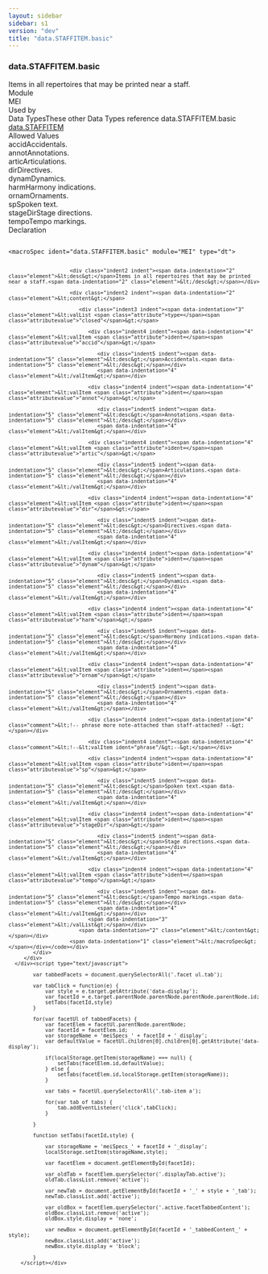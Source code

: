 ```yaml
---
layout: sidebar
sidebar: s1
version: "dev"
title: "data.STAFFITEM.basic"
---
```

<div class="specPage">
   <div class="datatypeSpec">
      <h3 id="data.STAFFITEM.basic">data.STAFFITEM.basic</h3>
      <div class="specs">
         <div class="desc">Items in all repertoires that may be printed near a staff.</div>
         <div class="facet module">
            <div class="label">Module</div>
            <div class="statement text">MEI</div>
         </div>
         <div class="facet usedBy" id="usedBy">
            <div class="label">Used by</div>
            <div class="statement list">
               <div class="classBox dtBox" title="Data Types">
                  <div class="classHeading"><label class="classLabel">Data Types</label><span class="classDesc">These other Data Types reference data.STAFFITEM.basic</span></div>
                  <div class="classContent"><span class="ident datatype" data-ident="data.STAFFITEM" data-module="MEI" title="Items that may be printed above, below, or between staves."><a class="classLink" href="{{ site.baseurl }}/{{ page.version }}/data-types/data.staffitem.html">data.STAFFITEM</a></span></div>
               </div>
            </div>
         </div>
         <div class="facet allowedValues" id="allowedValues">
            <div class="label">Allowed Values</div>
            <div class="statement list">
               <div class="dataValueBox" id="accid"><span class="dataValue ident">accid</span><span class="dataValue desc">Accidentals.</span></div>
               <div class="dataValueBox" id="annot"><span class="dataValue ident">annot</span><span class="dataValue desc">Annotations.</span></div>
               <div class="dataValueBox" id="artic"><span class="dataValue ident">artic</span><span class="dataValue desc">Articulations.</span></div>
               <div class="dataValueBox" id="dir"><span class="dataValue ident">dir</span><span class="dataValue desc">Directives.</span></div>
               <div class="dataValueBox" id="dynam"><span class="dataValue ident">dynam</span><span class="dataValue desc">Dynamics.</span></div>
               <div class="dataValueBox" id="harm"><span class="dataValue ident">harm</span><span class="dataValue desc">Harmony indications.</span></div>
               <div class="dataValueBox" id="ornam"><span class="dataValue ident">ornam</span><span class="dataValue desc">Ornaments.</span></div>
               <div class="dataValueBox" id="sp"><span class="dataValue ident">sp</span><span class="dataValue desc">Spoken text.</span></div>
               <div class="dataValueBox" id="stageDir"><span class="dataValue ident">stageDir</span><span class="dataValue desc">Stage directions.</span></div>
               <div class="dataValueBox" id="tempo"><span class="dataValue ident">tempo</span><span class="dataValue desc">Tempo markings.</span></div>
            </div>
         </div>
         <div class="facet declaration">
            <div class="label">Declaration</div>
            <div class="statement declaration">
               <div class="code" xml:space="preserve" data-lang="ODD"><code>
                     <div class="indent1 indent"><span data-indentation="1" class="element">&lt;macroSpec <span class="attribute">ident=</span><span class="attributevalue">"data.STAFFITEM.basic"</span> <span class="attribute">module=</span><span class="attributevalue">"MEI"</span> <span class="attribute">type=</span><span class="attributevalue">"dt"</span>&gt;</span>
                        
                        <div class="indent2 indent"><span data-indentation="2" class="element">&lt;desc&gt;</span>Items in all repertoires that may be printed near a staff.<span data-indentation="2" class="element">&lt;/desc&gt;</span></div>
                        
                        <div class="indent2 indent"><span data-indentation="2" class="element">&lt;content&gt;</span>
                           
                           <div class="indent3 indent"><span data-indentation="3" class="element">&lt;valList <span class="attribute">type=</span><span class="attributevalue">"closed"</span>&gt;</span>
                              
                              <div class="indent4 indent"><span data-indentation="4" class="element">&lt;valItem <span class="attribute">ident=</span><span class="attributevalue">"accid"</span>&gt;</span>
                                 
                                 <div class="indent5 indent"><span data-indentation="5" class="element">&lt;desc&gt;</span>Accidentals.<span data-indentation="5" class="element">&lt;/desc&gt;</span></div>
                                 <span data-indentation="4" class="element">&lt;/valItem&gt;</span></div>
                              
                              <div class="indent4 indent"><span data-indentation="4" class="element">&lt;valItem <span class="attribute">ident=</span><span class="attributevalue">"annot"</span>&gt;</span>
                                 
                                 <div class="indent5 indent"><span data-indentation="5" class="element">&lt;desc&gt;</span>Annotations.<span data-indentation="5" class="element">&lt;/desc&gt;</span></div>
                                 <span data-indentation="4" class="element">&lt;/valItem&gt;</span></div>
                              
                              <div class="indent4 indent"><span data-indentation="4" class="element">&lt;valItem <span class="attribute">ident=</span><span class="attributevalue">"artic"</span>&gt;</span>
                                 
                                 <div class="indent5 indent"><span data-indentation="5" class="element">&lt;desc&gt;</span>Articulations.<span data-indentation="5" class="element">&lt;/desc&gt;</span></div>
                                 <span data-indentation="4" class="element">&lt;/valItem&gt;</span></div>
                              
                              <div class="indent4 indent"><span data-indentation="4" class="element">&lt;valItem <span class="attribute">ident=</span><span class="attributevalue">"dir"</span>&gt;</span>
                                 
                                 <div class="indent5 indent"><span data-indentation="5" class="element">&lt;desc&gt;</span>Directives.<span data-indentation="5" class="element">&lt;/desc&gt;</span></div>
                                 <span data-indentation="4" class="element">&lt;/valItem&gt;</span></div>
                              
                              <div class="indent4 indent"><span data-indentation="4" class="element">&lt;valItem <span class="attribute">ident=</span><span class="attributevalue">"dynam"</span>&gt;</span>
                                 
                                 <div class="indent5 indent"><span data-indentation="5" class="element">&lt;desc&gt;</span>Dynamics.<span data-indentation="5" class="element">&lt;/desc&gt;</span></div>
                                 <span data-indentation="4" class="element">&lt;/valItem&gt;</span></div>
                              
                              <div class="indent4 indent"><span data-indentation="4" class="element">&lt;valItem <span class="attribute">ident=</span><span class="attributevalue">"harm"</span>&gt;</span>
                                 
                                 <div class="indent5 indent"><span data-indentation="5" class="element">&lt;desc&gt;</span>Harmony indications.<span data-indentation="5" class="element">&lt;/desc&gt;</span></div>
                                 <span data-indentation="4" class="element">&lt;/valItem&gt;</span></div>
                              
                              <div class="indent4 indent"><span data-indentation="4" class="element">&lt;valItem <span class="attribute">ident=</span><span class="attributevalue">"ornam"</span>&gt;</span>
                                 
                                 <div class="indent5 indent"><span data-indentation="5" class="element">&lt;desc&gt;</span>Ornaments.<span data-indentation="5" class="element">&lt;/desc&gt;</span></div>
                                 <span data-indentation="4" class="element">&lt;/valItem&gt;</span></div>
                              
                              <div class="indent4 indent"><span data-indentation="4" class="comment">&lt;!-- phrase more note-attached than staff-attached? --&gt;</span></div>
                              
                              <div class="indent4 indent"><span data-indentation="4" class="comment">&lt;!--&lt;valItem ident="phrase"/&gt;--&gt;</span></div>
                              
                              <div class="indent4 indent"><span data-indentation="4" class="element">&lt;valItem <span class="attribute">ident=</span><span class="attributevalue">"sp"</span>&gt;</span>
                                 
                                 <div class="indent5 indent"><span data-indentation="5" class="element">&lt;desc&gt;</span>Spoken text.<span data-indentation="5" class="element">&lt;/desc&gt;</span></div>
                                 <span data-indentation="4" class="element">&lt;/valItem&gt;</span></div>
                              
                              <div class="indent4 indent"><span data-indentation="4" class="element">&lt;valItem <span class="attribute">ident=</span><span class="attributevalue">"stageDir"</span>&gt;</span>
                                 
                                 <div class="indent5 indent"><span data-indentation="5" class="element">&lt;desc&gt;</span>Stage directions.<span data-indentation="5" class="element">&lt;/desc&gt;</span></div>
                                 <span data-indentation="4" class="element">&lt;/valItem&gt;</span></div>
                              
                              <div class="indent4 indent"><span data-indentation="4" class="element">&lt;valItem <span class="attribute">ident=</span><span class="attributevalue">"tempo"</span>&gt;</span>
                                 
                                 <div class="indent5 indent"><span data-indentation="5" class="element">&lt;desc&gt;</span>Tempo markings.<span data-indentation="5" class="element">&lt;/desc&gt;</span></div>
                                 <span data-indentation="4" class="element">&lt;/valItem&gt;</span></div>
                              <span data-indentation="3" class="element">&lt;/valList&gt;</span></div>
                           <span data-indentation="2" class="element">&lt;/content&gt;</span></div>
                        <span data-indentation="1" class="element">&lt;/macroSpec&gt;</span></div></code></div>
            </div>
         </div>
      </div><script type="text/javascript">
            
            var tabbedFacets = document.querySelectorAll('.facet ul.tab');
            
            var tabClick = function(e) {
                var style = e.target.getAttribute('data-display');
                var facetId = e.target.parentNode.parentNode.parentNode.parentNode.id;
                setTabs(facetId,style)
            }
            
            for(var facetUl of tabbedFacets) {
                var facetElem = facetUl.parentNode.parentNode;
                var facetId = facetElem.id;
                var storageName = 'meiSpecs_' + facetId + '_display';
                var defaultValue = facetUl.children[0].children[0].getAttribute('data-display');
                
                if(localStorage.getItem(storageName) === null) {
                    setTabs(facetElem.id,defaultValue);
                } else {
                    setTabs(facetElem.id,localStorage.getItem(storageName));
                }
                
                var tabs = facetUl.querySelectorAll('.tab-item a');
                
                for(var tab of tabs) {
                    tab.addEventListener('click',tabClick);
                }
                
            }
            
            function setTabs(facetId,style) {
                
                var storageName = 'meiSpecs_' + facetId + '_display';
                localStorage.setItem(storageName,style);
                
                var facetElem = document.getElementById(facetId);
                
                var oldTab = facetElem.querySelector('.displayTab.active');
                oldTab.classList.remove('active');
                
                var newTab = document.getElementById(facetId + '_' + style + '_tab');
                newTab.classList.add('active');
                
                var oldBox = facetElem.querySelector('.active.facetTabbedContent');
                oldBox.classList.remove('active');
                oldBox.style.display = 'none';
                
                var newBox = document.getElementById(facetId + '_tabbedContent_' + style);
                newBox.classList.add('active');
                newBox.style.display = 'block';
                
            }
        </script></div>
</div>